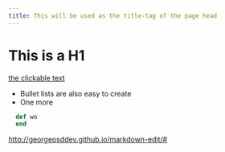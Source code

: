 ```yaml
---
title: This will be used as the title-tag of the page head
---
```


# This is a H1

[the clickable text](http://xlson.com/2010/11/09/getting-started-with-github-pages.html)

* Bullet lists are also easy to create
* One more

```ruby
  def wo
  end
```

http://georgeosddev.github.io/markdown-edit/#
